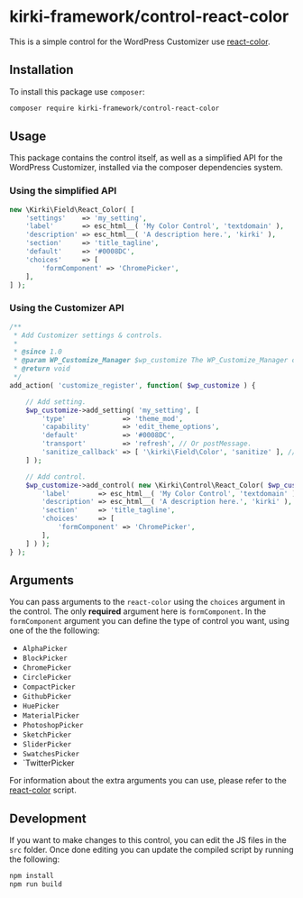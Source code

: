 # kirki-framework/control-react-color

This is a simple control for the WordPress Customizer use [react-color](https://casesandberg.github.io/react-color/).

## Installation

To install this package use `composer`:

```bash
composer require kirki-framework/control-react-color
```

## Usage

This package contains the control itself, as well as a simplified API for the WordPress Customizer, installed via the composer dependencies system.

### Using the simplified API

```php
new \Kirki\Field\React_Color( [
	'settings'    => 'my_setting',
	'label'       => esc_html__( 'My Color Control', 'textdomain' ),
	'description' => esc_html__( 'A description here.', 'kirki' ),
	'section'     => 'title_tagline',
	'default'     => '#0008DC',
	'choices'     => [
		'formComponent' => 'ChromePicker',
	],
] );
```

### Using the Customizer API
```php
/**
 * Add Customizer settings & controls.
 *
 * @since 1.0
 * @param WP_Customize_Manager $wp_customize The WP_Customize_Manager object.
 * @return void
 */
add_action( 'customize_register', function( $wp_customize ) {

    // Add setting.
	$wp_customize->add_setting( 'my_setting', [
		'type'              => 'theme_mod',
		'capability'        => 'edit_theme_options',
		'default'           => '#0008DC',
		'transport'         => 'refresh', // Or postMessage.
		'sanitize_callback' => [ '\kirki\Field\Color', 'sanitize' ], // Or a custom sanitization callback.
	] );

    // Add control.
	$wp_customize->add_control( new \Kirki\Control\React_Color( $wp_customize, 'my_setting', [
		'label'       => esc_html__( 'My Color Control', 'textdomain' ),
		'description' => esc_html__( 'A description here.', 'kirki' ),
		'section'     => 'title_tagline',
		'choices'     => [
			'formComponent' => 'ChromePicker',
		],
	] ) );
} );
```

## Arguments
You can pass arguments to the `react-color` using the `choices` argument in the control.
The only **required** argument here is `formComponent`. In the `formComponent` argument you can define the type of control you want, using one of the the following:
* `AlphaPicker`
* `BlockPicker`
* `ChromePicker`
* `CirclePicker`
* `CompactPicker`
* `GithubPicker`
* `HuePicker`
* `MaterialPicker`
* `PhotoshopPicker`
* `SketchPicker`
* `SliderPicker`
* `SwatchesPicker`
* `TwitterPicker

For information about the extra arguments you can use, please refer to the [react-color](https://casesandberg.github.io/react-color/) script.

## Development

If you want to make changes to this control, you can edit the JS files in the `src` folder. Once done editing you can update the compiled script by running the following:

```bash
npm install
npm run build
```
